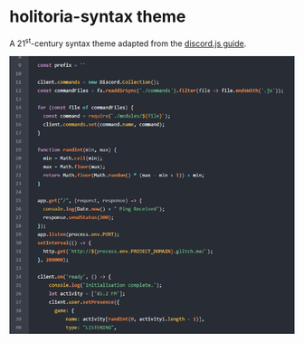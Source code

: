 # holitoria-syntax theme

A 21<sup>st</sup>-century syntax theme adapted from the [discord.js guide](https://discordjs.guide/).

![Image](https://github.com/omegaozelot/holitoria-syntax/blob/master/Sample.PNG)
